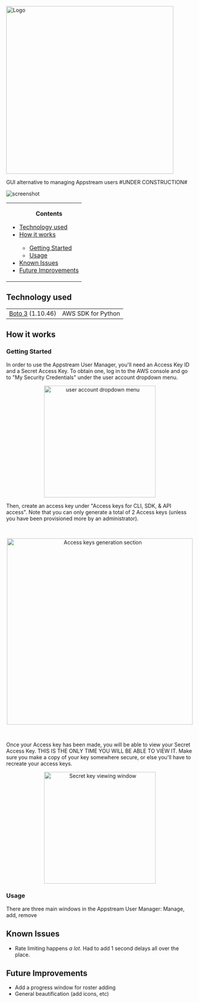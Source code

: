 <img src="https://i.imgur.com/Ht86JYX.png" alt="Logo" width=450>

GUI alternative to managing Appstream users \#UNDER CONSTRUCTION\#

<img src="https://i.imgur.com/eeLyia7.jpg" alt="screenshot">

<table>
<tr><td><ul>
<b><p align="center">Contents</p></b>
<li><a href="#Tech">Technology used</a></li>
<li><a href="#How">How it works</a></li>
  <ul><li><a href="#GettingStart">Getting Started</a></li>
    <li><a href="#Usage">Usage</a></li>
  </ul>
<li><a href="#Known">Known Issues</a></li>
<li><a href="#Future">Future Improvements</a></li>
</ul></td></tr>
</table>

## <a name="Tech">Technology used</a>

<table>
  <tr>
  <td><a href="https://github.com/exhuma/puresnmp">Boto 3</a> (1.10.46) </td>
    <td>AWS SDK for Python </td>
  </tr>
</table>

## <a name="How">How it works</a>

### <a name="GettingStart">Getting Started</a>

In order to use the Appstream User Manager, you'll need an Access Key ID and a Secret Access Key. To obtain one, log in to the AWS console and go to "My Security Credentials" under the user account dropdown menu.
<p align="center">
<img src="https://i.imgur.com/GnRz9te.png" alt="user account dropdown menu" height=300 align="center">
</p>
Then, create an access key under "Access keys for CLI, SDK, & API access". Note that you can only generate a total of 2 Access keys (unless you have been provisioned more by an administrator).

&nbsp;

<p align="center">
<img src="https://i.imgur.com/nlV2LS0.png" alt="Access keys generation section" width=500>
</p>

&nbsp;

Once your Access key has been made, you will be able to view your Secret Access Key. THIS IS THE ONLY TIME YOU WILL BE ABLE TO VIEW IT. Make sure you make a copy of your key somewhere secure, or else you'll have to recreate your access keys.

<p align="center">
<img src="https://i.imgur.com/HXYLCfL.png" alt="Secret key viewing window" width=300>
</p>

### <a name="Usage">Usage</a>

There are three main windows in the Appstream User Manager: Manage, add, remove

## <a name="Known">Known Issues</a>
* Rate limiting happens <i>a lot</i>. Had to add 1 second delays all over the place.

## <a name="Future">Future Improvements</a>
* Add a progress window for roster adding
* General beautification (add icons, etc)
